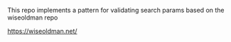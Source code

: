 This repo implements a pattern for validating search params based on the wiseoldman repo

https://wiseoldman.net/